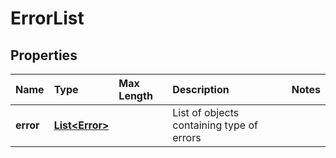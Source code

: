 # ErrorList

## Properties

| Name | Type | Max Length | Description | Notes |
| :--- | :--- | :--------- | :---------- | :---- |
| **error** | [**List&lt;Error&gt;**](Error.md) | | List of objects containing type of errors | |

